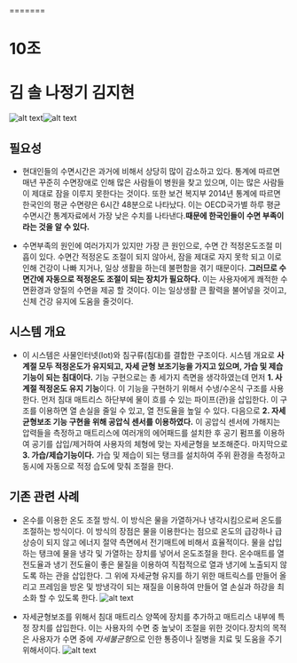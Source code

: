 
=======
# 10조
김  솔
나정기
김지현
=======


![alt text](http://s3-ap-northeast-2.amazonaws.com/stockplus-insight-seoul/articles/pictures/8565/content_2012.png "국가별 하루 평균 수명시간")![alt text](http://hirawebzine.or.kr/wp-content/uploads/2014/08/121-770x441.png "수면장애 진료 현황") 



## 필요성
* 현대인들의 수면시간은 과거에 비해서 상당히 많이 감소하고 있다. 통계에 따르면 매년 꾸준히 수면장애로 인해 많은 사람들이 병원을 찾고 있으며, 이는 많은 사람들이 제대로 잠을 이루지 못한다는 것이다. 또한 보건 복지부 2014년 통계에 따르면 한국인의 평균 수면량은 6시간 48분으로 나타났다. 이는 OECD국가별 하루 평균 수면시간 통계자료에서 가장 낮은 수치를 나타낸다.**때문에 한국인들이 수면 부족이라는 것을 알 수 있다.**


* 수면부족의 원인에 여러가지가 있지만 가장 큰 원인으로, 수면 간 적정온도조절 미흡이 있다. 수면간 적정온도 조절이 되지 않아서, 잠을 제대로 자지 못학 되고 이로 인해 건강이 나빠 지거나, 일상 생활을 하는데 불편함을 겪기 때문이다. **그러므로 수면간에 자동으로 적정온도 조절이 되는 장치가 필요하다.** 이는 사용자에게 쾌적한 수면환경과 양질의 수면을 제공 할 것이다. 이는 일상생활 큰 활력을 불어넣을 것이고, 신체 건강 유지에 도움을 줄것이다.

## 시스템 개요
* 이 시스템은 사물인터넷(Iot)와 침구류(침대)를 결합한 구조이다. 시스템 개요로 **사계절 모두 적정온도가 유지되고, 자세 균형 보조기능을 가지고 있으며, 가습 및 제습기능이 되는 침대이다.** 기능 구현으로는 총 세가지 측면을 생각하였는데 먼저 **1. 사계절 적정온도 유지 기능**이다. 이 기능을 구현하기 위해서 수냉/수온식 구조를 사용한다. 먼저 침대 매트리스 하단부에 물이 흐를 수 있는 파이프(관)을 삽입한다. 이 구조를 이용하면 열 손실을 줄일 수 있고, 열 전도율을 높일 수 있다. 다음으로 **2. 자세균형보조 기능 구현을 위해 공압식 센서를 이용하였다.** 이 공압식 센서에 가해지는 압력들을 측정하고 매트리스에 여러개의 에어패드를 설치한 후 공기 펌프롤 이용하여 공기를 삽입/제거하여 사용자의 체형에 맞는 자세균형을 보조해준다. 마지막으로 **3. 가습/제습기능이다.** 가습 및 제습이 되는 탱크를 설치하여 주위 환경을 측정하고 동시에 자동으로 적정 습도에 맞춰 조절을 한다.
 
## 기존 관련 사례
* 온수를 이용한 온도 조절 방식. 이 방식은 물을 가열하거나 냉각시킴으로써 온도를 조절하는 방식이다. 이 방식의 장점은 물을 이용한다는 점으로 온도의 급강하나 급상승이 되지 않고 에너지 절약 측면에서 전기매트에 비해서 효율적이다. 물을 삽입하는 탱크에 물을 냉각 및 가열하는 장치를 넣어서 온도조절을 한다. 온수매트를 열전도율과 냉기 전도율이 좋은 물질을 이용하여 직접적으로 열과 냉기에 노출되지 않도록 하는 관을 삽입한다. 그 위에 자세균형 유지를 하기 위한 매트릭스를 만들어 올리고 프레임을 방온 및 방냉각이 되는 재질을 이용하여 만들어 열 손실과 하강을 최소화 할 수 있도록 한다.
![alt text](http://cfs11.blog.daum.net/image/34/blog/2008/01/14/11/29/478ac91b809e2&filename=Untitled-1copy.jpg)

* 자세균형보조를 위해서 침대 매트리스 양쪽에 장치를 추가하고 매트리스 내부에 특정 장치를 삽입한다. 이는 사용자의 수면 중 높낮이 조절을 위한 것이다.장치의 목적은 사용자가 수면 중에 *자세불균형*으로 인한 통증이나 질병을 치료 및 도움을 주기 위해서이다.
![alt text](http://m.post.naver.com/viewer/image.nhn?src=http%3A%2F%2Fpost.phinf.naver.net%2FMjAxNzAxMjVfMjI1%2FMDAxNDg1MzI2NzU1Mzc1.CuPpxk4MDKS_LNZkkdORZpmytRe5i0r9g2YbafibqEcg.oZ-teQfrOtEyHGkEZti1IsmVWuxvayFXsQLmDlAlJjIg.PNG%2F14301727175887eb267ad2e.png)
